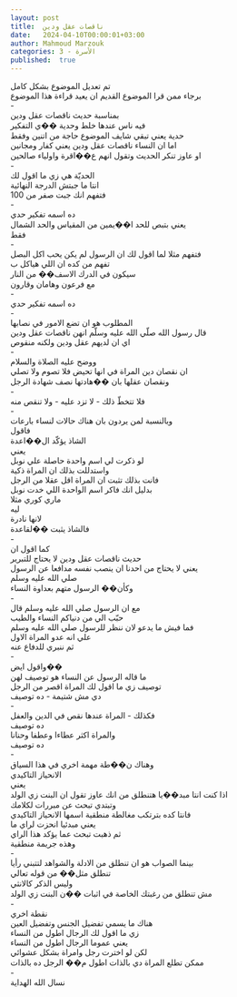 ```yaml
---
layout: post
title:  ناقصات عقل ودين
date:   2024-04-10T00:00:01+03:00
author: Mahmoud Marzouk
categories: 3 - الأسرة
published:  true
---
```

تم تعديل الموضوع بشكل كامل\
برجاء ممن قرا الموضوع القديم ان يعيد قراءة هذا الموضوع\
-\
بمناسبة حديث ناقصات عقل ودين\
فيه ناس عندها خلط وحدية ��ي التفكير\
حدية يعني تبقي شايف الموضوع حاجة من اتنين وفقط\
اما ان النساء ناقصات عقل ودين يعني كفار ومجانين\
او عاوز تنكر الحديث وتقول انهم ع��اقرة واولياء صالحين\
-\
الحديّة هي زي ما اقول لك\
انتا ما جبتش الدرجة النهائية\
فتفهم انك جبت صفر من 100\
-\
ده اسمه تفكير حدي\
يعني بتبص للحد ا��يمين من المقياس والحد الشمال\
فقط\
-\
فتفهم مثلا لما اقول لك ان الرسول لم يكن يحب اكل البصل\
تفهم من كده ان اللي هياكل ب\
سيكون في الدرك الاسف�� من النار\
مع فرعون وهامان وقارون\
-\
ده اسمه تفكير حدي\
-\
المطلوب هو ان تضع الامور في نصابها\
قال رسول الله صلّي الله عليه وسلّم انهن ناقصات عقل ودين\
اي ان لديهم عقل ودين ولكنه منقوص\
-\
ووضح عليه الصلاة والسلام\
ان نقصان دين المراة في انها تحيض فلا تصوم ولا تصلي\
ونقصان عقلها بان ��هادتها نصف شهادة الرجل\
-\
فلا تتخطّ ذلك - لا تزد عليه - ولا تنقص منه\
-\
وبالنسبة لمن يردون بان هناك حالات لنساء بارعات\
فاقول\
الشاذ يؤكّد ال��اعدة\
يعني\
لو ذكرت لي اسم واحدة حاصلة علي نوبل\
واستدللت بذلك ان المراة ذكية\
فانت بذلك تثبت ان المراة اقل عقلا من الرجل\
بدليل انك فاكر اسم الواحدة اللي خدت نوبل\
ماري كوري مثلا\
ليه\
لانها نادرة\
فالشاذ يثبت ��لقاعدة\
-\
كما اقول ان\
حديث ناقصات عقل ودين لا يحتاج للتبرير\
يعني لا يحتاج من احدنا ان ينصب نفسه مدافعا عن الرسول\
صلي الله عليه وسلم\
وكأن�� الرسول متهم بعداوة النساء\
-\
مع ان الرسول صلي الله عليه وسلم قال\
حبّب الي من دنياكم النساء والطيب\
فما فيش ما يدعو لان ننظر للرسول صلي الله عليه وسلم\
علي انه عدو المراة الاول\
ثم ننبري للدفاع عنه\
-\
واقول ايض��\
ما قاله الرسول عن النساء هو توصيف لهن\
توصيف زي ما اقول لك المراة اقصر من الرجل\
دي مش شتيمة - ده توصيف\
-\
فكذلك - المراة عندها نقص في الدين والعفل\
ده توصيف\
والمراة اكثر عطاءا وعطفا وحنانا\
ده توصيف\
-\
وهناك ن��طة مهمة اخري في هذا السياق\
الانحياز التاكيدي\
يعني\
اذا كنت انتا مبد��يا هتنطلق من انك عاوز تقول ان البنت زي
الولد\
وتبتدي تبحث عن مبررات لكلامك\
فانتا كده بترتكب مغالطة منطقية اسمها الانحياز التاكيدي\
يعني مبدئيا انحزت لراي ما\
ثم ذهبت تبحث عما يؤكد هذا الراي\
وهذه جريمة منطقية\
-\
بينما الصواب هو ان تنطلق من الادلة والشواهد لتتبني رأيا\
تنطلق مثل�� من قوله تعالي\
وليس الذكر كالانثي\
مش تنطلق من رغبتك الخاصة في اثبات ��ن البنت زي الولد\
-\
نقطة اخري\
هناك ما يسمي تفضيل الجنس وتفضيل العين\
زي ما اقول لك الرجال اطول من النساء\
يعني عموما الرجال اطول من النساء\
لكن لو اخترت رجل وامراة بشكل عشوائي\
ممكن تطلع المراة دي بالذات اطول م�� الرجل ده بالذات\
-\
نسال الله الهداية

